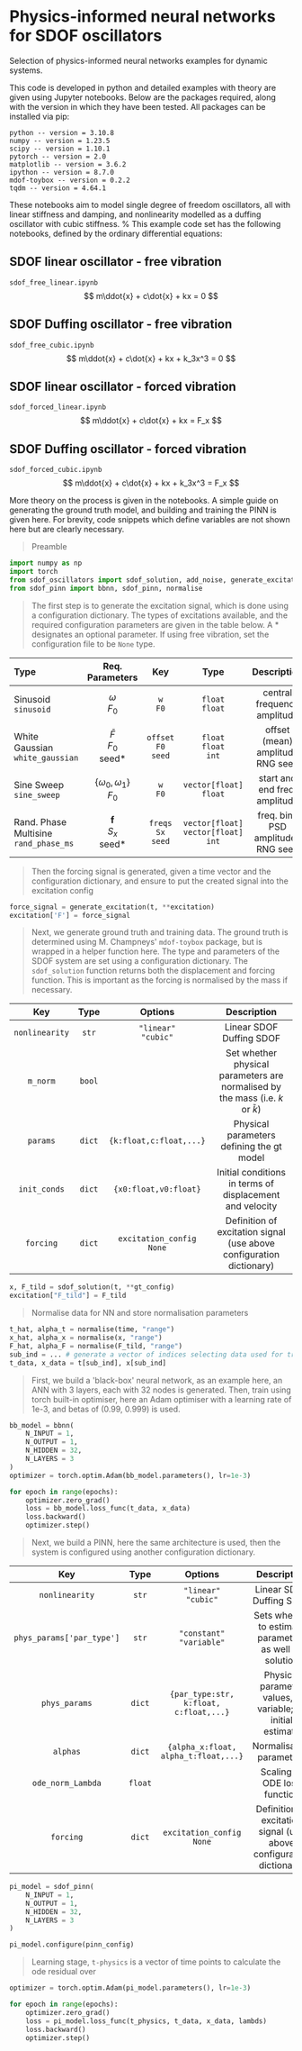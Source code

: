 # Physics-informed neural networks for SDOF oscillators

Selection of physics-informed neural networks examples for dynamic systems.

This code is developed in python and detailed examples with theory are given using Jupyter notebooks. 
Below are the packages required, along with the version in which they have been tested. All packages can be installed via pip:
```
python -- version = 3.10.8
numpy -- version = 1.23.5
scipy -- version = 1.10.1
pytorch -- version = 2.0
matplotlib -- version = 3.6.2
ipython -- version = 8.7.0
mdof-toybox -- version = 0.2.2
tqdm -- version = 4.64.1
```
These notebooks aim to model single degree of freedom oscillators, all with linear stiffness and damping, and nonlinearity modelled as a duffing oscillator with cubic stiffness. %
This example code set has the following notebooks, defined by the ordinary differential equations:

## SDOF linear oscillator - free vibration
`sdof_free_linear.ipynb`
$$
m\ddot{x} + c\dot{x} + kx = 0
$$
## SDOF Duffing oscillator - free vibration
`sdof_free_cubic.ipynb`
$$
m\ddot{x} + c\dot{x} + kx + k_3x^3 = 0
$$
## SDOF linear oscillator - forced vibration
`sdof_forced_linear.ipynb`
$$
m\ddot{x} + c\dot{x} + kx = F_x
$$
## SDOF Duffing oscillator - forced vibration
`sdof_forced_cubic.ipynb`
$$
m\ddot{x} + c\dot{x} + kx + k_3x^3 = F_x
$$

More theory on the process is given in the notebooks. A simple guide on generating the ground truth model, and building and training the PINN is given here. For brevity, code snippets which define variables are not shown here but are clearly necessary.
> Preamble
```python
import numpy as np
import torch
from sdof_oscillators import sdof_solution, add_noise, generate_excitation
from sdof_pinn import bbnn, sdof_pinn, normalise
```
> The first step is to generate the excitation signal, which is done using a configuration dictionary. The types of excitations available, and the required configuration parameters are given in the table below. A * designates an optional parameter. If using free vibration, set the configuration file to be `None` type.

|Type                 |Req. Parameters                        |Key                              |  Type | Description
|:----                |:------------:                         |:--------------:                 | :--------------:  | :--:
|Sinusoid <br> `sinusoid` |$\omega$ <br> $F_0$                    |`w` <br> `F0`                    |`float` <br> `float` | central frequency <br> amplitude
|White Gaussian<br>`white_gaussian`|$\bar{F}$<br>$F_0$<br>seed*            |`offset`<br>`F0`<br>`seed`       | `float`<br>`float`<br>`int` | offset (mean) <br> amplitude <br> RNG seed
|Sine Sweep<br>`sine_sweep`|$\{\omega_0,\omega_1\}$<br>$F_0$       |`w`<br>`F0`                      |`vector[float]`<br> `float` | start and end freq. <br> amplitude
|Rand. Phase Multisine<br>`rand_phase_ms`|$\mathbf{f}$<br>$S_x$<br>seed*|`freqs`<br>`Sx`<br>`seed`| `vector[float]` <br> `vector[float]` <br> `int` | freq. bins <br> PSD amplitudes <br> RNG seed
> Then the forcing signal is generated, given a time vector and the configuration dictionary, and ensure to put the created signal into the excitation config
```python
force_signal = generate_excitation(t, **excitation)
excitation['F'] = force_signal
```
> Next, we generate ground truth and training data. The ground truth is determined using M. Champneys' `mdof-toybox` package, but is wrapped in a helper function here. The type and parameters of the SDOF system are set using a configuration dictionary. The `sdof_solution` function returns both the displacement and forcing function. This is important as the forcing is normalised by the mass if necessary.

| Key | Type | Options | Description |
|:---:|:----:|:-------:|:-----------:|
| `nonlinearity` | `str` | `"linear"`<br>`"cubic"` | Linear SDOF <br> Duffing SDOF |
| `m_norm` | `bool` |  | Set whether physical parameters are normalised by the mass (i.e. $k$ or $\tilde{k}$) |
| `params` | `dict` | `{k:float,c:float,...}` | Physical parameters defining the gt model |
| `init_conds` | `dict` | `{x0:float,v0:float}` | Initial conditions in terms of displacement and velocity |
| `forcing` | `dict` | `excitation_config`<br>`None` | Definition of excitation signal (use above configuration dictionary)

```python
x, F_tild = sdof_solution(t, **gt_config)
excitation["F_tild"] = F_tild
```
> Normalise data for NN and store normalisation parameters
```python
t_hat, alpha_t = normalise(time, "range")
x_hat, alpha_x = normalise(x, "range")
F_hat, alpha_F = normalise(F_tild, "range")
sub_ind = ... # generate a vector of indices selecting data used for training
t_data, x_data = t[sub_ind], x[sub_ind]
```
> First, we build a 'black-box' neural network, as an example here, an ANN with 3 layers, each with 32 nodes is generated. Then, train using torch built-in optimiser, here an Adam optimiser with a learning rate of 1e-3, and betas of (0.99, 0.999) is used.
```python
bb_model = bbnn(
    N_INPUT = 1,
    N_OUTPUT = 1,
    N_HIDDEN = 32,
    N_LAYERS = 3
)
optimizer = torch.optim.Adam(bb_model.parameters(), lr=1e-3)

for epoch in range(epochs):
    optimizer.zero_grad()
    loss = bb_model.loss_func(t_data, x_data)
    loss.backward()
    optimizer.step()
```
> Next, we build a PINN, here the same architecture is used, then the system is configured using another configuration dictionary.

| Key | Type | Options | Description |
|:---:|:----:|:-------:|:-----------:|
| `nonlinearity` | `str` | `"linear"`<br>`"cubic"` | Linear SDOF <br> Duffing SDOF |
| `phys_params['par_type']` | `str` | `"constant"`<br>`"variable"` | Sets whether to estimate parameters as well as solution
| `phys_params` | `dict` | `{par_type:str,`<br>`k:float,`<br>`c:float,...}` | Physical parameter values, if variable; an initial estimate |
| `alphas` | `dict` | `{alpha_x:float,`<br>`alpha_t:float,...}` | Normalisation parameters |
| `ode_norm_Lambda` | `float` |  | Scaling of ODE loss function
| `forcing` | `dict` | `excitation_config`<br>`None` | Definition of excitation signal (use above configuration dictionary)

```python
pi_model = sdof_pinn(
    N_INPUT = 1,
    N_OUTPUT = 1,
    N_HIDDEN = 32,
    N_LAYERS = 3
)

pi_model.configure(pinn_config)
```
> Learning stage, `t-physics` is a vector of time points to calculate the ode residual over
```python
optimizer = torch.optim.Adam(pi_model.parameters(), lr=1e-3)

for epoch in range(epochs):
    optimizer.zero_grad()
    loss = pi_model.loss_func(t_physics, t_data, x_data, lambds)
    loss.backward()
    optimizer.step()
```
